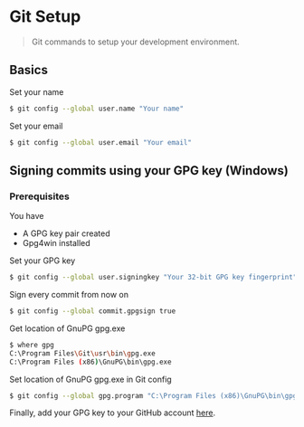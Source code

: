 # Git Setup
> Git commands to setup your development environment.

## Basics

Set your name
```bash
$ git config --global user.name "Your name"
```

Set your email
```bash
$ git config --global user.email "Your email"
```

## Signing commits using your GPG key (Windows)

### Prerequisites

You have
* A GPG key pair created
* Gpg4win installed

Set your GPG key
```bash
$ git config --global user.signingkey "Your 32-bit GPG key fingerprint"
```

Sign every commit from now on
```bash
$ git config --global commit.gpgsign true
```

Get location of GnuPG gpg.exe
```bash
$ where gpg
C:\Program Files\Git\usr\bin\gpg.exe
C:\Program Files (x86)\GnuPG\bin\gpg.exe
```

Set location of GnuPG gpg.exe in Git config
```bash
$ git config --global gpg.program "C:\Program Files (x86)\GnuPG\bin\gpg.exe"
```

Finally, add your GPG key to your GitHub account [here](https://github.com/settings/keys).
